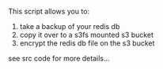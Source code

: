 
This script allows you to:

1. take a backup of your redis db
2. copy it over to a s3fs mounted s3 bucket
3. encrypt the redis db file on the s3 bucket

see src code for more details...